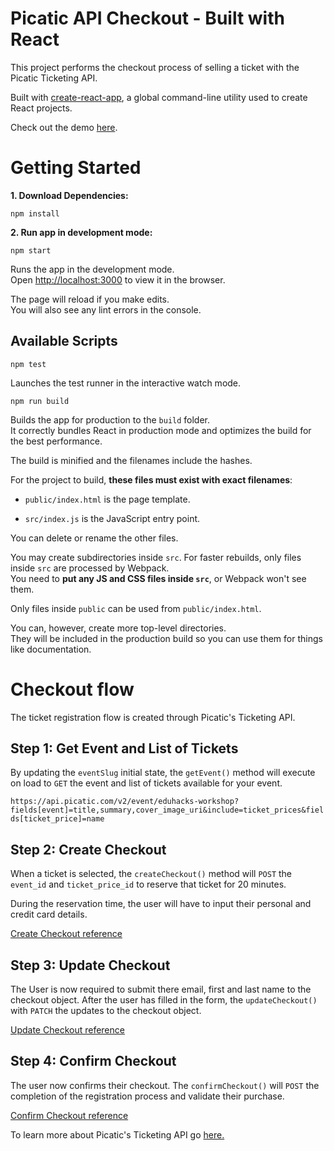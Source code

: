 # Picatic API Checkout - Built with React

This project performs the checkout process of selling a ticket with the Picatic Ticketing API.

Built with [create-react-app](https://github.com/facebookincubator/create-react-app), a global command-line utility used to create React projects.

Check out the demo [here](https://picatic-react-demo.now.sh/).

# Getting Started

**1. Download Dependencies:**

`npm install`

**2. Run app in development mode:**

`npm start`

Runs the app in the development mode.<br>
Open [http://localhost:3000](http://localhost:3000) to view it in the browser.

The page will reload if you make edits.<br>
You will also see any lint errors in the console.

## Available Scripts

`npm test`

Launches the test runner in the interactive watch mode.<br>

`npm run build`

Builds the app for production to the `build` folder.<br>
It correctly bundles React in production mode and optimizes the build for the best performance.

The build is minified and the filenames include the hashes.<br>

For the project to build, **these files must exist with exact filenames**:

* `public/index.html` is the page template.

* `src/index.js` is the JavaScript entry point.

You can delete or rename the other files.

You may create subdirectories inside `src`. For faster rebuilds, only files inside `src` are processed by Webpack.<br>
You need to **put any JS and CSS files inside `src`**, or Webpack won't see them.

Only files inside `public` can be used from `public/index.html`.<br>

You can, however, create more top-level directories.<br>
They will be included in the production build so you can use them for things like documentation.

# Checkout flow

The ticket registration flow is created through Picatic's Ticketing API.

## Step 1: Get Event and List of Tickets

By updating the `eventSlug` initial state, the `getEvent()` method will execute on load to `GET` the event and list of tickets available for your event.

`https://api.picatic.com/v2/event/eduhacks-workshop?fields[event]=title,summary,cover_image_uri&include=ticket_prices&fields[ticket_price]=name`

## Step 2: Create Checkout

When a ticket is selected, the `createCheckout()` method will `POST` the `event_id` and `ticket_price_id` to reserve that ticket for 20 minutes.

During the reservation time, the user will have to input their personal and credit card details.

[Create Checkout reference](http://developer.picatic.com/v2/api/#methods-checkout-create)

## Step 3: Update Checkout

The User is now required to submit there email, first and last name to the checkout object. After the user has filled in the form, the `updateCheckout()` with `PATCH` the updates to the checkout object.

[Update Checkout reference](http://developer.picatic.com/v2/api/#methods-checkout-update)

## Step 4: Confirm Checkout

The user now confirms their checkout. The `confirmCheckout()` will `POST` the completion of the registration process and validate their purchase.

[Confirm Checkout reference](http://developer.picatic.com/v2/api/#methods-checkout-confirm)<br>

To learn more about Picatic's Ticketing API go [here.](http://developer.picatic.com/v2/api/)
